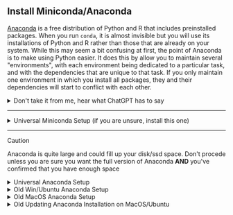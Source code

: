 ## Install Miniconda/Anaconda

[Anaconda](https://www.anaconda.com/products/individual) is a free distribution of Python and R that includes preinstalled packages.  When you run `conda`, it is almost invisible but you will use its installations of Python and R rather than those that are already on your system.  While this may seem a bit confusing at first, the point of Anaconda is to make using Python easier.  It does this by allow you to maintain several "environments", with each environment being dedicated to a particular task, and with the dependencies that are unique to that task.  If you only maintain one environment in which you install all packages, they and their dependencies will start to conflict with each other. 

<details><summary>Don't take it from me, hear what ChatGPT has to say</summary>
<p>

Anaconda is a popular distribution of Python (and R) that offers several advantages, particularly for students who are new to programming or working in data science and machine learning. Here's why students might want to learn to use Anaconda:

1. Simplified Package Management: Anaconda simplifies the process of installing, managing, and updating Python packages. It comes with a package manager called conda, which makes it easy to install both Python packages and their dependencies with a single command. This is especially beneficial for beginners who might find the management of dependencies challenging.

2. Pre-installed Packages: Anaconda comes with a large number of pre-installed packages, particularly those used in data science, machine learning, and scientific computing. This saves time and effort in setting up the environment and allows students to start working on projects more quickly.

3. Environment Management: With Anaconda, students can create isolated environments for different projects. Each environment can have its own set of packages and Python versions, which is crucial when working on multiple projects with different dependencies. This feature helps in avoiding conflicts between package versions and ensures reproducibility of projects.

4. Ease of Use for Data Science Tools: Anaconda is particularly popular in the data science community. It includes packages like NumPy, Pandas, SciPy, Matplotlib, and Jupyter, which are staples in data analysis and visualization. Learning to use these tools within the Anaconda environment can be beneficial for students interested in data science.

5. Cross-Platform: Anaconda works across Windows, macOS, and Linux. This cross-platform support is beneficial for students as they can work in consistent environments regardless of their operating system.

6. Community and Commercial Support: Anaconda has a large community and commercial support, making it a reliable choice for educational and professional purposes. The community provides numerous resources, tutorials, and forums for learners.

7. Integrated Development Environment (IDE) Support: Anaconda Navigator, a graphical user interface included in Anaconda, makes it easier to launch applications and manage conda packages, environments, and channels without using command-line commands.

8. Focus on Analytics and Computation: Since Anaconda is tailored for data science and machine learning, it helps students focus more on analytics and computation rather than the intricacies of package management and environment setup.

In summary, for students, especially those in fields like data science, biology, engineering, and statistics, learning to use Anaconda can greatly facilitate their learning process by easing the setup and management of the tools they need for their studies and research.

</p>
</details>

---

<details><summary>Universal Miniconda Setup (if you are unsure, install this one)</summary>
<p>

Goto your terminal and download the most appropriate installer from the [miniconda downloads page](https://docs.anaconda.com/miniconda/#miniconda-latest-installer-links). Use the command line installer. e.g. If you have ubuntu, then download the Linux x86 installer.

```bash
# last updated 2024-11-08, check the link above for the latest links

cd ~
mkdir Downloads # if this causes error, it means you already have downloads dir
cd Downloads

# ubuntu command line installer
wget https://repo.anaconda.com/miniconda/Miniconda3-latest-Linux-x86_64.sh

# mac with intel cpu command line installer
wget https://repo.anaconda.com/miniconda/Miniconda3-latest-MacOSX-x86_64.sh

# mac with apple cpu (M1, M2, ..., etc) command line installer
https://repo.anaconda.com/miniconda/Miniconda3-latest-MacOSX-arm64.sh
```

Visit the [Miniconda Installation Instructions Page](https://docs.anaconda.com/miniconda/miniconda-install/) and **select the Linux tab even if you have a Mac**.  You just completed step 1, so goto step 2.

If step 2 doesn't throw an error, then procede to step 3. Otherwise repeat the download.

Finish the installation based on the official Miniconda instructions.

Tips

* use the `d` key to scroll down the license agreement more quickly
* after accepting the agreement, hit `enter/return` to put miniconda in the default location
* say "yes" to updating your shell profile to automatically load miniconda

After restarting, if you see `(base)` before your command prompt, you were successful

```bash
(base) cbird@xps13plus:~$
```

`base` is the miniconda evironment that you are currently in.  When you run `python`, you will be in the `python` inside of your `miniconda` `(base)` environment, rather than the one installed outside of miniconda in your OS.

```bash
(base) cbird@xps13plus:~$ python
```

```python
Python 3.12.7 | packaged by Anaconda, Inc. | (main, Oct  4 2024, 13:27:36) [GCC 11.2.0] on linux
Type "help", "copyright", "credits" or "license" for more information.
>>>
```

</p>
</details>

---

> [!CAUTION]
> Anaconda is quite large and could fill up your disk/ssd space. Don't procede unless you are sure you want the full version of Anaconda **AND** you've confirmed that you have enough space

<details><summary>Universal Anaconda Setup </summary>
<p>

Goto your terminal and download the most appropriate installer from the [anaconda downloads page](https://www.anaconda.com/download#downloads). Use the command line installer.  

```bash
# last updated 2023-11-08, check the link above for the latest links

cd ~
mkdir Downloads # if this causes error, it means you already have downloads dir
cd Downloads

# ubuntu command line installer
wget https://repo.anaconda.com/archive/Anaconda3-2023.09-0-Linux-x86_64.sh

# mac with intel cpu command line installer
wget https://repo.anaconda.com/archive/Anaconda3-2023.09-0-MacOSX-x86_64.sh

# mac with apple cpu (M1, M2, ..., etc) command line installer
https://repo.anaconda.com/archive/Anaconda3-2023.09-0-MacOSX-arm64.sh
```

Visit the [Anaconda Installation Page](https://docs.anaconda.com/free/anaconda/install/index.html)

Select the correct instructions for your computer.  For those with windows, use the Ubuntu terminal and follow the Linux instructions.

Install 

</p>
</details>

<details><summary>Old Win/Ubuntu Anaconda Setup </summary>
<p>
 

  * In Win10-Ubuntu terminal, `Anaconda` installation is a bit more challenging than just simply following `Anaconda` [download instructions](http://computingskillsforbiologists.com/setup/basic-programming/).  Here is how to make it work:

```bash
sudo apt update
sudo apt upgrade
cd ~
mkdir downloads
cd downloads
wget https://repo.anaconda.com/archive/Anaconda3-2020.07-Linux-x86_64.sh

# check data integrity
sha256sum Anaconda3-2020.07-Linux-x86_64.sh

# install
sudo bash Anaconda3-2020.07-Linux-x86_64.sh
```

Review the license agreement.  Note that the `d` key allows you to go down page by page.

If you see this message:

```bash
Anaconda3 will now be installed into this location:
/root/anaconda3

    - Press ENTER to confirm the location
    - Press CTRL-C to abort the installation
    - Or specify a different location below
```

We do not want to save to `/root/anaconda3`.  We want to save to `~/anaconda3`, but the installer does not recognize the ~. 

```bash
# if your installer is not pointed to ~/anaconda3, type the following
/home/YOURUSERNAME/anaconda3
```

When asked to initialize conda, do it. Finish the install, then when back in ubuntu, exit 

```bash
exit
```

Restart ubunutu terminal

```bash
cd ~

# make sure you have folder anaconda3
ls -d */

# set permissions
sudo chmod -R 777 anaconda3

# if it is still not on, you will see a (base) before your command prompt if it is on, then do this:
export PATH=~/anaconda3/bin:$PATH
conda init

# lastly, you can install jupiter notebook if you want, but we wont be using it
conda install jupyter
```


  * Using *Python*
  
    * open ubuntu terminal and type `python3`
	
  * Using Jupyter Notebook  (DONT USE JUPYTER NOTEBOOK FOR LECTURE)
  
    * In Win10-Ubunutu Terminal, first make sure the win10 `xming` app is running, then:
    
      ```bash
      #navigate to directory where you want to launch programming/
      jupyter notebook
      ```
      
    * If you installed anaconda in Win10, goto start menu and select `Jupyter Notebook (Anaconda3)`
	
    * In either, click `new` button in upper right corner, then `python3`
  
</p>
</details>

<details><summary>Old MacOS Anaconda Setup</summary>
<p>

[Anaconda](https://www.anaconda.com/products/individual) is a free distribution of Python and R that includes preinstalled packages.  When you run `conda`, it is almost invisible but you will use its installations of Python and R rather than those that are already on your system.  While this may seem a bit confusing at first, the point of Anaconda is to make using Python easier.

  *`Anaconda` should be installed following [instructions here](http://computingskillsforbiologists.com/setup/basic-programming/)
  
  * open terminal and type `python3`
  
  * To launch jupyter notebook (DONT USE JUPYTER NOTEBOOK FOR LECTURE)
  

</p>
</details>


<details><summary>Old Updating Anaconda Installation on MacOS/Ubuntu</summary>
<p>

Confirm that conda is running by checking for `(base)` before command prompt

```bash
(base) cbird@XPS15:~$
```

To update to latest version:

```bash
# this will take a while
conda update --all
```

To update to a specific version ([see list of versions](https://repo.anaconda.com/archive/)): 

```bash
# this will take a while
conda install anaconda=VERSIONNAME
```

You can also consult the [official documentation](https://docs.anaconda.com/anaconda/install/update-version/)

And also see [Keeping Anaconda Up To Date](https://www.anaconda.com/blog/keeping-anaconda-date)

</p>
</details>
